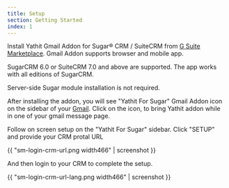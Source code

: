 ```yaml
---
title: Setup
section: Getting Started
index: 1
---
```


Install Yathit Gmail Addon for Sugar® CRM / SuiteCRM from [G Suite Marketplace](https://gsuite.google.com/marketplace/app/yathit_for_sugar/892187432862). Gmail Addon supports browser and mobile app. 

SugarCRM 6.0 or SuiteCRM 7.0 and above are supported. The app works with all editions of SugarCRM.

Server-side Sugar module installation is not required. 

After installing the addon, you will see "Yathit For Sugar" Gmail Addon icon on the sidebar of your [Gmail](https://mail.google.com/). Click on the icon, to bring Yathit addon while in one of your gmail message page.

Follow on screen setup on the "Yathit For Sugar" sidebar. Click "SETUP" and provide your CRM protal URL

{{ "sm-login-crm-url.png width466" | screenshot }}


And then login to your CRM to complete the setup.

{{ "sm-login-crm-url-lang.png width466" | screenshot }}


